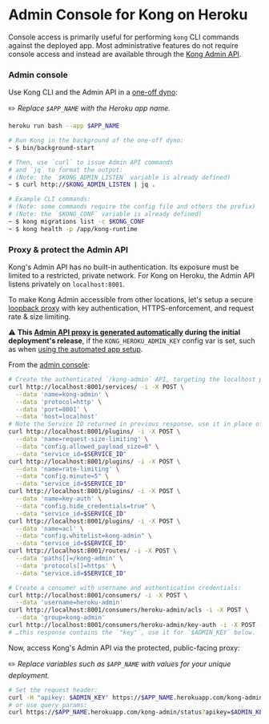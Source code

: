 Admin Console for Kong on Heroku
================================
Console access is primarily useful for performing `kong` CLI commands against the deployed app. Most administrative features do not require console access and instead are available through the [Kong Admin API](README.md#user-content-admin-api).

### Admin console

Use Kong CLI and the Admin API in a [one-off dyno](https://devcenter.heroku.com/articles/one-off-dynos):

✏️ *Replace `$APP_NAME` with the Heroku app name.*

```bash
heroku run bash --app $APP_NAME

# Run Kong in the background of the one-off dyno:
~ $ bin/background-start

# Then, use `curl` to issue Admin API commands
# and `jq` to format the output:
# (Note: the `$KONG_ADMIN_LISTEN` variable is already defined)
~ $ curl http://$KONG_ADMIN_LISTEN | jq .

# Example CLI commands:
# (Note: some commands require the config file and others the prefix)
# (Note: the `$KONG_CONF` variable is already defined)
~ $ kong migrations list -c $KONG_CONF
~ $ kong health -p /app/kong-runtime
```

### Proxy & protect the Admin API
Kong's Admin API has no built-in authentication. Its exposure must be limited to a restricted, private network. For Kong on Heroku, the Admin API listens privately on `localhost:8001`.

To make Kong Admin accessible from other locations, let's setup a secure [loopback proxy](https://docs.konghq.com/0.14.x/secure-admin-api/#kong-api-loopback) with key authentication, HTTPS-enforcement, and request rate & size limiting.

⚠️ **This [Admin API proxy is generated automatically](README.md#user-content-admin-api) during the initial deployment's release**, if the `KONG_HEROKU_ADMIN_KEY` config var is set, such as when [using the automated app setup](README.md#user-content-deploy).

From the [admin console](#user-content-admin-console):
```bash
# Create the authenticated `/kong-admin` API, targeting the localhost port:
curl http://localhost:8001/services/ -i -X POST \
  --data 'name=kong-admin' \
  --data 'protocol=http' \
  --data 'port=8001' \
  --data 'host=localhost'
# Note the Service ID returned in previous response, use it in place of `$SERVICE_ID`.
curl http://localhost:8001/plugins/ -i -X POST \
  --data 'name=request-size-limiting' \
  --data "config.allowed_payload_size=8" \
  --data "service_id=$SERVICE_ID"
curl http://localhost:8001/plugins/ -i -X POST \
  --data 'name=rate-limiting' \
  --data "config.minute=5" \
  --data "service_id=$SERVICE_ID"
curl http://localhost:8001/plugins/ -i -X POST \
  --data 'name=key-auth' \
  --data "config.hide_credentials=true" \
  --data "service_id=$SERVICE_ID"
curl http://localhost:8001/plugins/ -i -X POST \
  --data 'name=acl' \
  --data "config.whitelist=kong-admin" \
  --data "service_id=$SERVICE_ID"
curl http://localhost:8001/routes/ -i -X POST \
  --data 'paths[]=/kong-admin' \
  --data 'protocols[]=https' \
  --data "service.id=$SERVICE_ID"

# Create a consumer with username and authentication credentials:
curl http://localhost:8001/consumers/ -i -X POST \
  --data 'username=heroku-admin'
curl http://localhost:8001/consumers/heroku-admin/acls -i -X POST \
  --data 'group=kong-admin'
curl http://localhost:8001/consumers/heroku-admin/key-auth -i -X POST -d ''
# …this response contains the `"key"`, use it for `$ADMIN_KEY` below.
```

Now, access Kong's Admin API via the protected, public-facing proxy:

✏️ *Replace variables such as `$APP_NAME` with values for your unique deployment.*

```bash
# Set the request header:
curl -H "apikey: $ADMIN_KEY" https://$APP_NAME.herokuapp.com/kong-admin/status
# or use query params:
curl https://$APP_NAME.herokuapp.com/kong-admin/status?apikey=$ADMIN_KEY
```
